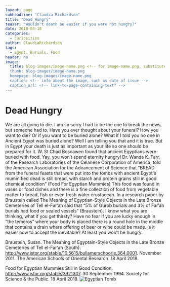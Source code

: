 ```yaml
---
layout: page
subheadline: "Claudia Richardson"
title: "Dead Hungry"
teaser: "Wouldn't death be easier if you were not hungry?"
date: 2018-04-18
categories:
  - curiosities
author: ClaudiaRichardson
tags:
  - Egypt. Burials. Food
header: no
image:
  title: blog-images/image-name.png <!-- for image-name.png, substitute name you've given your image file -->
  thumb: blog-images/image-name.png
  homepage: blog-images/image-name.png
  caption: <!-- info about the image, such as date of issue -->
  caption_url: <!-- link-to-page-containing-text? -->
---
```

# Dead Hungry
We are all going to die.  I am so sorry I had to be the one to break the news, but someone had to. Have you ever thought about your funeral? How you want to die? Or if you want to be buried alone? What if I told you no one in Ancient Egypt was buried alone? Well I am telling you that and it is true. But in Egypt your death is just as important as your life so one should be prepared for it. W. St Chad Boscawen found that ancient Egyptians were buried with food. Yay, you won’t spend eternity hungry! Dr. Wanda K. Farr, of the Research Laboratories of the Celanese Corporation of America, told the American Association for the Advancement of Science that “BREAD from the funeral feasts that were put into the tombs with ancient Egypt's mummified dead is still bread, with starch and protein grains still in good chemical condition” (Food For Egyptian Mummies) This food was found in vases or food dishes and there is a fine collection of food from vegetable matter to bread, fish or even fresh water crustacean. In a research paper by Braustein called The Meaning of Egyptian-Style Objects in the Late Bronze Cemeteries of Tell el-Far’ah said that “5% of Gurob burials and 3% of Far’ah burials had food or sealed vessels” (Braustein). I know what you are thinking, what if you get thirsty? Have no fear if you are lucky enough in “the temeros” where your body is placed there is a round hole in the middle that contains a drain where offering of beer or wine could be made. Is it easier now to accept the inevitable? At least you won’t be hungry.

Braustein, Susan. The Meaning of Egyptain-Style Objects in the Late Bronze Cemeteries of Tell
el-Far’ah (South). http://www.jstor.org/stable/10.5615/bullamerschoorie.364.0001.
November 2011. The American Schools of Oriental Research. 18 April 2018.

Food for Egyptian Mummies Still in Good Condition. http://www.jstor.org/stable/3921307.
30 September 1994. Society for Science & the Public. 18 April 2018.
![Egyptian Tomb](https://github.com/claudia5/blog-posts/blob/master/Screen%20Shot%202018-05-01%20at%202.17.30%20PM.png)
